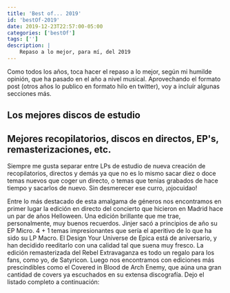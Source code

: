 ```yaml
---
title: 'Best of... 2019'
id: 'bestOf-2019'
date: 2019-12-23T22:57:00-05:00
categories: ['bestOf']
tags: ['']
description: |
    Repaso a lo mejor, para mí, del 2019
---
```


Como todos los años, toca hacer el repaso a lo mejor, según mi humilde opinión, que ha pasado en el año a nivel musical. Aprovechando el formato post (otros años lo publico en formato hilo en twitter), voy a incluír algunas secciones más.

<h2>Los mejores discos de estudio</h2>

<ordered-list :list="[{title: 'JINJER - MACRO', text: 'Completando el EP que sacaron a principios de año, Micro, este LP demuestra el excelente estado de forma en el que se encuentran los ucranianos. A pesar de estar girando sin descanso, se han marcado una auténtica obra de arte, en el que siguen llevando su estilo a nuevos niveles.', imageURL:'https://i.scdn.co/image/ab67616d0000b2734a6f9ef342efc29ff08216bb'}, {title: 'THE AGONIST - ORPHANS', text: 'A pesar de los problemas que han tenido para lanzar el disco, han sacado un auténtico bombazo. Con temas como In Vertigo, As One We Survive, The Gift Of Silence o Blood as My Guide, donde se muestra la increíble mejora vocal de Vicky Psarakis.', imageURL: 'https://i.scdn.co/image/ab67616d0000b2737af8e24cc2ff2dca37944d28'}, {title: 'SABATON - THE GREAT WAR', text: 'Tenía muchas ganas de tener material nuevo y en la primera escucha fue bastante decepcionante. Echaba en falta temas que se te metieran en seguida como Attero Dominatus o Primo Victoria. A medida que iba escuchando el disco, podía saborear toda la calidad del disco. Letras, música, coros... Una auténtica joya.', imageURL: 'https://i.scdn.co/image/ab67616d0000b273b37a2bb117c7ae30ee77b6bd'}, {title: 'ELUVEITIE - ATEGNATOS', text: 'Una preciosidad de disco. Con una variedad de instrumentos (violín, mandola, flauta, etc) brutal para ofrecernos un folk metal potente con dos voces tan impresionantes como la gutural de Chrigel Glanzmann y la limpísima de Fabienne Erni', imageURL:'https://i.scdn.co/image/ab67616d0000b27378f2ccc1274ffa64711d7ca4'}, {title: 'LACUNA COIL - BLACK ANIMA', text: 'Otro pasito más para los italianos. Para muchos, un reencuentro con sus inicios. Para mí, una evolución más para la senda que empezaron a marcar desde el Dark Adrenaline. Otra vuelta de tuerca más para la impresionante voz de Cristina se encuentra en un perfecto equilibrio de protagonismo con Andrea.', imageURL:'https://images-na.ssl-images-amazon.com/images/I/71Oyy08spkL._SY355_.jpg'}, {title: 'AMON AMARTH - BERSERKER', text: 'Los vikingos se han vuelto a sacar un disco que es la hostia. Johan Hegg vuelve a demostrar su poderío vocal cantando historias sobre la mitología nórdica. Raven\'s Flight es alucinante. Crack the Sky y Shield Wall se meten en tu cabeza y te destrozan con su estribillo.', imageURL:'https://i.scdn.co/image/ab67616d0000b2738d529980602b892735c091c7'}, {title: 'CHILDREN OF BODOM - HEXED', text: 'Aquí es cuando muchos me pueden empezar a odiar. Si bien es cierto que no he seguido los inicios del grupo, este Hexed me pilló por sorpresa y pasó varios meses en mi lista de reproducción. Divertido de escuchar, quizás no sea de lo mejorcito del año ni aporte demasiado al género, pero me ha servido para conocer un poco más a los finlandeses y desempolvar sus primeros trabajos para buscar dónde comparar.', imageURL: 'https://i.scdn.co/image/ab67616d0000b2734744e389c646edc650f65910'}, {title: 'BATTLE BEAST - NO MORE HOLLYWOOD ENDINGS', text: 'Puede que no sea lo más brillante del año, pero me ha dado momentos muy buenos. Temas muy correctos, fáciles de asimilar y con la voz de Noora para enmarcarla. Ese aire ochentero me encanta. Qué ganas tengo de verles en directo, carajo!', imageURL: 'https://battlebeast.fi/img/nmhe.bcd250447622b4c31280c012cbd3eca6.jpg'}, {title: 'CARNIFEX - WORLD WAR X', text: '¿Dónde estaba yo sin descubrir Carnifex? No se cómo llegué a este grupo ni a este disco. ¡Qué bofetada en la cara! ¡Vaya trallazos! Una delicia que baila entre el deathcore y el deathmetal melódico. Quizás me sobra la colaboración de Alissa White-Gluz...', imageURL: 'https://i.scdn.co/image/ab67616d0000b2735f1da5142e2426acbe164ddb'}, {title: 'FOREVER STILL - BREATHE IN COLOURS', text: 'Forever Still es mi apuesta personal desde hace unos años. La calidad de los jóvenes Maja Shining y Mikkel Haastrup quedan reflejados en su segundo LP, llevando su metal alternativo a un nivel más. Sonidos cada vez más atrevidos que funcionan realmente bien (incluso se han atrevido a usar un theremin en sus conciertos)', imageURL: 'https://i.scdn.co/image/ab67616d0000b2730578ac6fb10a4624a95e40b0'}, {title: 'INFECTED RAIN - ENDORPHIN'}, {title: 'AVANTASIA - MOONGLOW'}, {title: 'BURNING WITCHES - BURNING WITCHES'}, {title: 'KOBRA AND THE LOTUS - EVOLUTION'}, {title: 'VOLBEAT - REWIND, REPLAY, REBOUND'}, {title: 'WHILE SHE SLEEPS - SO WHAT?'}, {title: 'SOILWORK - VERKLIGHETEN'}, {title: 'DREAM THEATER - DISTANCE OVER TIME'}, {title: 'ALTER BRIDGE - WALK THE SKY'}, {title: 'MARCO HIETALA - MUSTAN SYDÄMEN ROVIO'}, {title: 'TARJA - IN THE RAW'}, {title: 'WITHIN TEMPTATION - RESIST'}, {title: 'BLACKRAIN - DYING BREED'}, {title: 'IRON SAVIOR - KILL OR GET KILLED'}, {title: 'NEW YEARS DAY - UNBREAKABLE'}, {title: 'VISIONS OF ATLANTIS - WANDERERS'}, {title: 'TURILLI/LIONE RHAPSODY - ZERO GRAVITY (REBIRTH AND EVOLUTION)'}, {title: 'CELLAR DARLING - THE SPELL'}, {title: 'RAMMSTEIN - RAMMSTEIN'}, {title: 'CRYSTAL VIPER - TALES OF FIRE AND ICE'}, {title: 'KORN - THE NOTHING'}, {title: 'DRAGONFORCE - EXTREME POWER METAL'}, {title: 'BEAST IN BLACK - FROM HELL WITH LOVE'}, {title: 'SASCHA PAETH\'S MASTERS OF CEREMONY - SIGN OF WIND'}, {title: 'SLIPKNOT - WE ARE NOT YOUR KIND'}, {title: 'TÝR - HEL'}, {title: 'DELAIN - HUNTERS MOON'}, {title: 'SONATA ARCTICA - TALVIYÖ'}, {title: 'AVALANCH - EL SECRETO'}, {title: 'HAMMERFALL - DOMINION'}, {title: 'DRAGONFLY - ZEITGEIST'}, {title: 'RHAPSODY OF FIRE - THE EIGHTH MOUNTAIN'}, {title: 'EVERGREY - THE ATLANTIC'}, {title: 'HORA ZULÚ - LA VOZ DEL AMO'}, {title: 'TOOL - FEAR INOCOLUM'}, {title: 'LEO JIMÉNEZ - MESÍAS'}]" />

<h2>Mejores recopilatorios, discos en directos, EP's, remasterizaciones, etc.</h2>

Siempre me gusta separar entre LPs de estudio de nueva creación de recopilatorios, directos y demás ya que no es lo mismo sacar diez o doce temas nuevos que coger un directo, o temas que tenías grabados de hace tiempo y sacarlos de nuevo. Sin desmerecer ese curro, ¡ojocuidao!

Entre lo más destacado de esta amalgama de géneros nos encontramos en primer lugar la edición en directo del concierto que hicieron en Madrid hace un par de años Helloween. Una edición brillante que me trae, personalmente, muy buenos recuerdos. Jinjer sacó a principios de año su EP Micro. 4 + 1 temas impresionantes que sería el aperitivo de lo que ha sido su LP Macro. El Design Your Universe de Epica está de aniversario, y han decidido reeditarlo con una calidad tal que suena muy fresco. La edición remasterizada del Rebel Extravaganza es todo un regalo para los fans, como yo, de Satyricon. Luego nos encontramos con ediciones más prescindibles como el Covered in Blood de Arch Enemy, que aúna una gran cantidad de covers ya escuchados en su extensa discografía. Dejo el listado completo a continuación:

<ordered-list :list="[{title: 'HELLOWEEN - UNITED ALIVE IN MADRID [LIVE]'}, {title: 'JINJER - MICRO [EP]'}, {title: 'EPICA - DESIGN YOUR UNIVERSE [REMASTER]'}, {title: 'ELUVEITIE - LIVE AT MASTERS OF ROCK 2019 [LIVE]'}, {title: 'SATYRICON - REBEL EXTRAVAGANZA [REMASTER]'}, {title: 'TRIBULATION - ALIVE & DEATH AT SÖDRA TEATERN [LIVE]'}, {title: 'KREATOR - LIVE AT DYNAMO OPEN AIR 2018 [LIVE]'}, {title: 'JORN - LIVE ON THE DEATH ROAD [LIVE]'}, {title: 'STONE SOUR - HELLO, YOU BASTARDS: LIVE IN RENO [LIVE]'}, {title: 'MEGADETH - WARHEADS ON FOREHEADS [REMASTER]'}, {title: 'METALLICA - HELPING HANDS... LIVE & ACOUSTIC AT THE MASONIC [LIVE]'}, {title: 'AFTER FOREVER - ECCENTRIC [REMASTER]'}, {title: 'NIGHTWISH - DECADES: LIVE IN BUENOS AIRES [REMASTER]'}, {title: 'BULLET - LIVE [LIVE]'}, {title: 'ARCH ENEMY - COVERED IN BLOOD [COVERS]'}]"/>